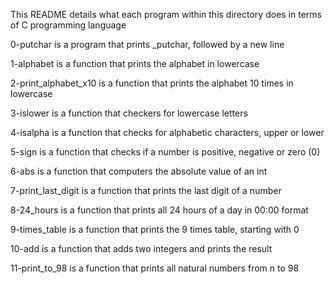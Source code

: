 This README details what each program within this directory does in terms of C programming language

0-putchar is a program that prints _putchar, followed by a new line

1-alphabet is a function that prints the alphabet in lowercase

2-print_alphabet_x10 is a function that prints the alphabet 10 times in lowercase

3-islower is a function that checkers for lowercase letters

4-isalpha is a function that checks for alphabetic characters, upper or lower

5-sign is a function that checks if a number is positive, negative or zero (0)

6-abs is a function that computers the absolute value of an int

7-print_last_digit is a function that prints the last digit of a number

8-24_hours is a function that prints all 24 hours of a day in 00:00 format

9-times_table is a function that prints the 9 times table, starting with 0

10-add is a function that adds two integers and prints the result

11-print_to_98 is a function that prints all natural numbers from n to 98